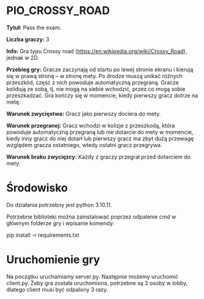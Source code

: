 ﻿# PIO_CROSSY_ROAD

**Tytuł:** Pass the exam.

**Liczba graczy:** 3

**Info:** Gra typu Crossy road (https://en.wikipedia.org/wiki/Crossy_Road), jednak w 2D.

**Przebieg gry:** Gracze zaczynają od startu po lewej stronie ekranu i kierują się w prawą stronę – w stronę mety. Po drodze muszą unikać różnych przeszkód, część z nich powoduje automatyczną przegraną. Gracze kolidują ze sobą, tj. nie mogą na siebie wchodzić, przez co mogą sobie przeszkadzać. Gra kończy się w momencie, kiedy pierwszy gracz dotrze na metę.

**Warunek zwycięstwa:** Gracz jako pierwszy dociera do mety. 

**Warunek przegranej:** Gracz wchodzi w kolizje z przeszkodą, która powoduje automatyczną przegraną lub nie dotarcie do mety w momencie, kiedy inny gracz do niej dotarł lub pierwszy gracz ma zbyt dużą przewagę względem gracza ostatniego, wtedy ostatni gracz przegrywa.

**Warunek braku zwycięzcy:**  Każdy z graczy przegrał przed dotarciem do mety.

# Środowisko

Do działania potrzebny jest python 3.10.11.

Potrzebne biblioteki można zainstalować poprzez odpalenie cmd w głównym folderze gry i wpisanie komendy:

pip install -r requirements.txt

# Uruchomienie gry

Na początku uruchamiamy server.py. Następnie możemy uruchomić client.py. Żeby gra została uruchomiona, potrzebne są 3 osoby w lobby, dlatego client musi być odpalony 3 razy.

